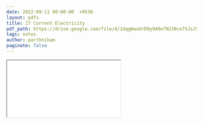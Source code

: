 ```yaml
---
date: 2022-09-11 00:00:00  +0530
layout: pdfs
title: 17 Current Electricity
pdf_path: https://drive.google.com/file/d/1dqgWaoUrD9y9A9e7NJ30ce7SJsJ9QShH/preview?usp=sharing
tags: notes
author: parthnikam
paginate: false
---
```


<iframe class="embed-pdf" src="{{ page.pdf_path }}#toolbar=0" seamless="seamless" scrolling="no" style="overflow:hidden"></iframe>
